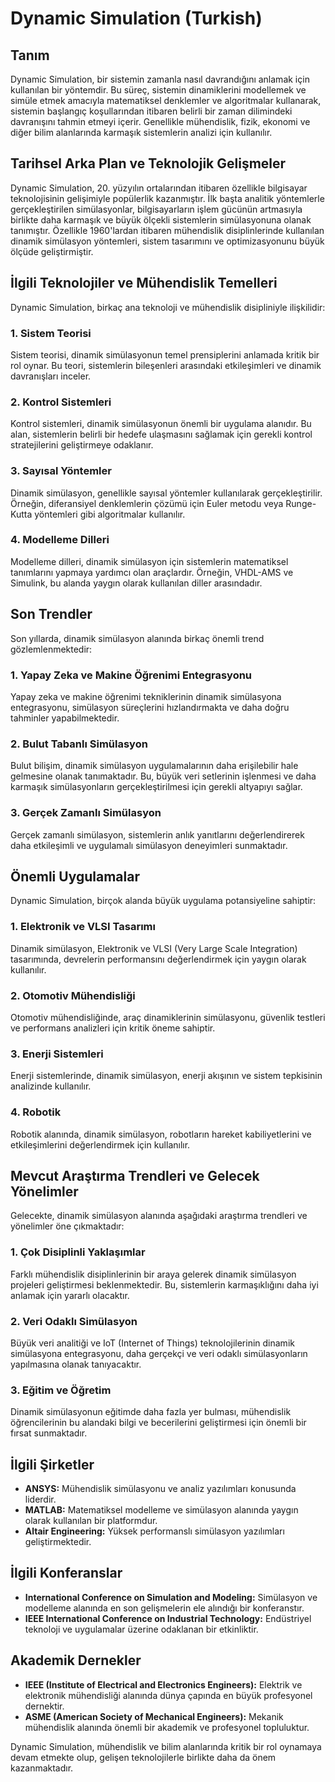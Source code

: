 # Dynamic Simulation (Turkish)

## Tanım
Dynamic Simulation, bir sistemin zamanla nasıl davrandığını anlamak için kullanılan bir yöntemdir. Bu süreç, sistemin dinamiklerini modellemek ve simüle etmek amacıyla matematiksel denklemler ve algoritmalar kullanarak, sistemin başlangıç koşullarından itibaren belirli bir zaman dilimindeki davranışını tahmin etmeyi içerir. Genellikle mühendislik, fizik, ekonomi ve diğer bilim alanlarında karmaşık sistemlerin analizi için kullanılır.

## Tarihsel Arka Plan ve Teknolojik Gelişmeler
Dynamic Simulation, 20. yüzyılın ortalarından itibaren özellikle bilgisayar teknolojisinin gelişimiyle popülerlik kazanmıştır. İlk başta analitik yöntemlerle gerçekleştirilen simülasyonlar, bilgisayarların işlem gücünün artmasıyla birlikte daha karmaşık ve büyük ölçekli sistemlerin simülasyonuna olanak tanımıştır. Özellikle 1960'lardan itibaren mühendislik disiplinlerinde kullanılan dinamik simülasyon yöntemleri, sistem tasarımını ve optimizasyonunu büyük ölçüde geliştirmiştir.

## İlgili Teknolojiler ve Mühendislik Temelleri
Dynamic Simulation, birkaç ana teknoloji ve mühendislik disipliniyle ilişkilidir:

### 1. Sistem Teorisi
Sistem teorisi, dinamik simülasyonun temel prensiplerini anlamada kritik bir rol oynar. Bu teori, sistemlerin bileşenleri arasındaki etkileşimleri ve dinamik davranışları inceler.

### 2. Kontrol Sistemleri
Kontrol sistemleri, dinamik simülasyonun önemli bir uygulama alanıdır. Bu alan, sistemlerin belirli bir hedefe ulaşmasını sağlamak için gerekli kontrol stratejilerini geliştirmeye odaklanır.

### 3. Sayısal Yöntemler
Dinamik simülasyon, genellikle sayısal yöntemler kullanılarak gerçekleştirilir. Örneğin, diferansiyel denklemlerin çözümü için Euler metodu veya Runge-Kutta yöntemleri gibi algoritmalar kullanılır.

### 4. Modelleme Dilleri
Modelleme dilleri, dinamik simülasyon için sistemlerin matematiksel tanımlarını yapmaya yardımcı olan araçlardır. Örneğin, VHDL-AMS ve Simulink, bu alanda yaygın olarak kullanılan diller arasındadır.

## Son Trendler
Son yıllarda, dinamik simülasyon alanında birkaç önemli trend gözlemlenmektedir:

### 1. Yapay Zeka ve Makine Öğrenimi Entegrasyonu
Yapay zeka ve makine öğrenimi tekniklerinin dinamik simülasyona entegrasyonu, simülasyon süreçlerini hızlandırmakta ve daha doğru tahminler yapabilmektedir.

### 2. Bulut Tabanlı Simülasyon
Bulut bilişim, dinamik simülasyon uygulamalarının daha erişilebilir hale gelmesine olanak tanımaktadır. Bu, büyük veri setlerinin işlenmesi ve daha karmaşık simülasyonların gerçekleştirilmesi için gerekli altyapıyı sağlar.

### 3. Gerçek Zamanlı Simülasyon
Gerçek zamanlı simülasyon, sistemlerin anlık yanıtlarını değerlendirerek daha etkileşimli ve uygulamalı simülasyon deneyimleri sunmaktadır.

## Önemli Uygulamalar
Dynamic Simulation, birçok alanda büyük uygulama potansiyeline sahiptir:

### 1. Elektronik ve VLSI Tasarımı
Dinamik simülasyon, Elektronik ve VLSI (Very Large Scale Integration) tasarımında, devrelerin performansını değerlendirmek için yaygın olarak kullanılır.

### 2. Otomotiv Mühendisliği
Otomotiv mühendisliğinde, araç dinamiklerinin simülasyonu, güvenlik testleri ve performans analizleri için kritik öneme sahiptir.

### 3. Enerji Sistemleri
Enerji sistemlerinde, dinamik simülasyon, enerji akışının ve sistem tepkisinin analizinde kullanılır.

### 4. Robotik
Robotik alanında, dinamik simülasyon, robotların hareket kabiliyetlerini ve etkileşimlerini değerlendirmek için kullanılır.

## Mevcut Araştırma Trendleri ve Gelecek Yönelimler
Gelecekte, dinamik simülasyon alanında aşağıdaki araştırma trendleri ve yönelimler öne çıkmaktadır:

### 1. Çok Disiplinli Yaklaşımlar
Farklı mühendislik disiplinlerinin bir araya gelerek dinamik simülasyon projeleri geliştirmesi beklenmektedir. Bu, sistemlerin karmaşıklığını daha iyi anlamak için yararlı olacaktır.

### 2. Veri Odaklı Simülasyon
Büyük veri analitiği ve IoT (Internet of Things) teknolojilerinin dinamik simülasyona entegrasyonu, daha gerçekçi ve veri odaklı simülasyonların yapılmasına olanak tanıyacaktır.

### 3. Eğitim ve Öğretim
Dinamik simülasyonun eğitimde daha fazla yer bulması, mühendislik öğrencilerinin bu alandaki bilgi ve becerilerini geliştirmesi için önemli bir fırsat sunmaktadır.

## İlgili Şirketler
- **ANSYS:** Mühendislik simülasyonu ve analiz yazılımları konusunda liderdir.
- **MATLAB:** Matematiksel modelleme ve simülasyon alanında yaygın olarak kullanılan bir platformdur.
- **Altair Engineering:** Yüksek performanslı simülasyon yazılımları geliştirmektedir.

## İlgili Konferanslar
- **International Conference on Simulation and Modeling:** Simülasyon ve modelleme alanında en son gelişmelerin ele alındığı bir konferanstır.
- **IEEE International Conference on Industrial Technology:** Endüstriyel teknoloji ve uygulamalar üzerine odaklanan bir etkinliktir.

## Akademik Dernekler
- **IEEE (Institute of Electrical and Electronics Engineers):** Elektrik ve elektronik mühendisliği alanında dünya çapında en büyük profesyonel dernektir.
- **ASME (American Society of Mechanical Engineers):** Mekanik mühendislik alanında önemli bir akademik ve profesyonel topluluktur.

Dynamic Simulation, mühendislik ve bilim alanlarında kritik bir rol oynamaya devam etmekte olup, gelişen teknolojilerle birlikte daha da önem kazanmaktadır.